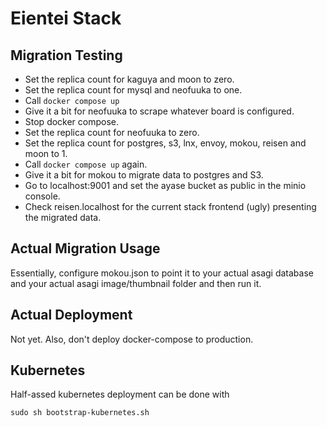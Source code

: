 # Eientei Stack

## Migration Testing

* Set the replica count for kaguya and moon to zero.
* Set the replica count for mysql and neofuuka to one.
* Call `docker compose up`
* Give it a bit for neofuuka to scrape whatever board is configured.
* Stop docker compose.
* Set the replica count for neofuuka to zero.
* Set the replica count for postgres, s3, lnx, envoy, mokou, reisen and moon to 1.
* Call `docker compose up` again.
* Give it a bit for mokou to migrate data to postgres and S3.
* Go to localhost:9001 and set the ayase bucket as public in the minio console.
* Check reisen.localhost for the current stack frontend (ugly) presenting the migrated data.

## Actual Migration Usage

Essentially, configure mokou.json to point it to your actual asagi database and your actual asagi image/thumbnail folder and then run it.

## Actual Deployment

Not yet. Also, don't deploy docker-compose to production.

## Kubernetes

Half-assed kubernetes deployment can be done with

```sudo sh bootstrap-kubernetes.sh```

